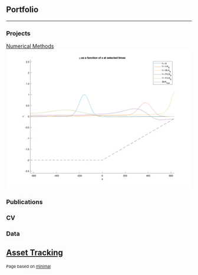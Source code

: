 ## Portfolio

---

### Projects

[Numerical Methods](/numerical_methods)
<img src="images/eta_pulse.png?raw=true"/>

### Publications


### CV

### Data
[Asset Tracking](/asset_tracking)
---
<p style="font-size:11px">Page based on <a href="https://pages-themes.github.io/minimal/">minimal</a></p>
<!-- Remove above link if you don't want to attibute -->
